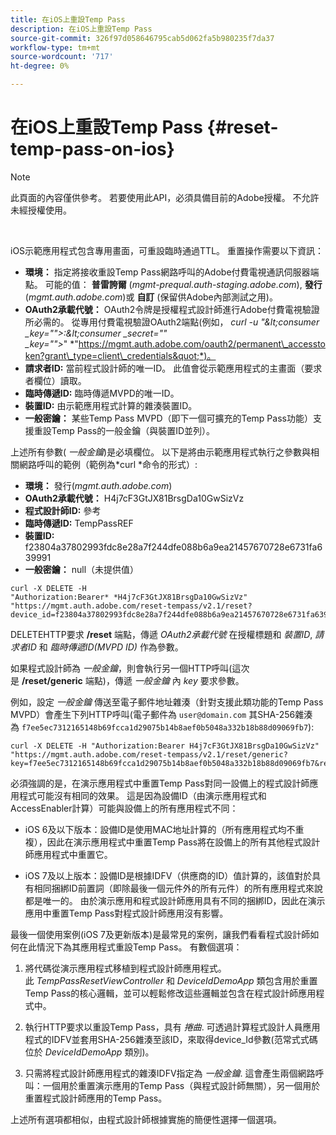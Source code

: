 ```yaml
---
title: 在iOS上重設Temp Pass
description: 在iOS上重設Temp Pass
source-git-commit: 326f97d058646795cab5d062fa5b980235f7da37
workflow-type: tm+mt
source-wordcount: '717'
ht-degree: 0%

---
```



# 在iOS上重設Temp Pass {#reset-temp-pass-on-ios}

>[!NOTE]
>
>此頁面的內容僅供參考。 若要使用此API，必須具備目前的Adobe授權。 不允許未經授權使用。

</br>

iOS示範應用程式包含專用畫面，可重設臨時通過TTL。 重置操作需要以下資訊：

- **環境：** 指定將接收重設Temp Pass網路呼叫的Adobe付費電視通訊伺服器端點。 可能的值： **普雷誇爾** (*mgmt-prequal.auth-staging.adobe.com*), **發行** (*mgmt.auth.adobe.com*)或 **自訂** (保留供Adobe內部測試之用)。
- **OAuth2承載代號：** OAuth2令牌是授權程式設計師進行Adobe付費電視驗證所必需的。 從專用付費電視驗證OAuth2端點(例如， *curl -u &quot;\&lt;consumer _key=&quot;&quot;>:\&lt;consumer _secret=&quot;&quot; _key=&quot;&quot;>*&quot; *&quot;https://mgmt.auth.adobe.com/oauth2/permanent\_accesstoken?grant\_type=client\_credentials&quot;*)。
- **請求者ID:** 當前程式設計師的唯一ID。 此值會從示範應用程式的主畫面（要求者欄位）讀取。
- **臨時傳遞ID:** 臨時傳遞MVPD的唯一ID。
- **裝置ID:** 由示範應用程式計算的雜湊裝置ID。
- **一般密鑰：** 某些Temp Pass MVPD（即下一個可擴充的Temp Pass功能）支援重設Temp Pass的一般金鑰（與裝置ID並列）。

上述所有參數( *一般金鑰*)是必填欄位。 以下是將由示範應用程式執行之參數與相關網路呼叫的範例（範例為*curl *命令的形式）:

- **環境：** 發行(*mgmt.auth.adobe.com*)
- **OAuth2承載代號：** H4j7cF3GtJX81BrsgDa10GwSizVz
- **程式設計師ID:** 參考
- **臨時傳遞ID:** TempPassREF
- **裝置ID:** f23804a37802993fdc8e28a7f244dfe088b6a9ea21457670728e6731fa639991 
- **一般密鑰：** null（未提供值）

```curl
curl -X DELETE -H "Authorization:Bearer* *H4j7cF3GtJX81BrsgDa10GwSizVz" "https://mgmt.auth.adobe.com/reset-tempass/v2.1/reset?device_id=f23804a37802993fdc8e28a7f244dfe088b6a9ea21457670728e6731fa639991&requestor_id=REF&mvpd_id=TempPassREF"
```

DELETEHTTP要求 **/reset** 端點，傳遞 *OAuth2承載代號* 在授權標題和 *裝置ID*, *請求者ID* 和 *臨時傳遞ID(MVPD ID)* 作為參數。

如果程式設計師為 *一般金鑰*，則會執行另一個HTTP呼叫(這次是 **/reset/generic** 端點)，傳遞 *一般金鑰* 內 *key* 要求參數。

例如，設定 *一般金鑰* 傳送至電子郵件地址雜湊（針對支援此類功能的Temp Pass MVPD）會產生下列HTTP呼叫(電子郵件為 `user@domain.com` 其SHA-256雜湊為 `f7ee5ec7312165148b69fcca1d29075b14b8aef0b5048a332b18b88d09069fb7`):

```curl
curl -X DELETE -H "Authorization:Bearer H4j7cF3GtJX81BrsgDa10GwSizVz"
"https://mgmt.auth.adobe.com/reset-tempass/v2.1/reset/generic?key=f7ee5ec7312165148b69fcca1d29075b14b8aef0b5048a332b18b88d09069fb7&requestor_id=REF&mvpd_id=TempPassREF"
```

必須強調的是，在演示應用程式中重置Temp Pass對同一設備上的程式設計師應用程式可能沒有相同的效果。 這是因為設備ID（由演示應用程式和AccessEnabler計算）可能與設備上的所有應用程式不同：

- iOS 6及以下版本：設備ID是使用MAC地址計算的（所有應用程式均不重複），因此在演示應用程式中重置Temp Pass將在設備上的所有其他程式設計師應用程式中重置它。

- iOS 7及以上版本：設備ID是根據IDFV（供應商的ID）值計算的，該值對於具有相同捆綁ID前置詞（即除最後一個元件外的所有元件）的所有應用程式來說都是唯一的。 由於演示應用和程式設計師應用具有不同的捆綁ID，因此在演示應用中重置Temp Pass對程式設計師應用沒有影響。

最後一個使用案例(iOS 7及更新版本)是最常見的案例，讓我們看看程式設計師如何在此情況下為其應用程式重設Temp Pass。 有數個選項：

1. 將代碼從演示應用程式移植到程式設計師應用程式。 此 *TempPassResetViewController* 和 *DeviceIdDemoApp* 類包含用於重置Temp Pass的核心邏輯，並可以輕鬆修改這些邏輯並包含在程式設計師應用程式中。

1. 執行HTTP要求以重設Temp Pass，具有 *捲曲*. 可透過計算程式設計人員應用程式的IDFV並套用SHA-256雜湊至該ID，來取得device\_Id參數(范常式式碼位於 *DeviceIdDemoApp* 類別)。

1. 只需將程式設計師應用程式的雜湊IDFV指定為 *一般金鑰*. 這會產生兩個網路呼叫：一個用於重置演示應用的Temp Pass（與程式設計師無關），另一個用於重置程式設計師應用的Temp Pass。

上述所有選項都相似，由程式設計師根據實施的簡便性選擇一個選項。 

